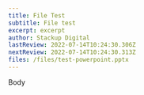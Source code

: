 ```yaml
---
title: File Test
subtitle: File test
excerpt: excerpt
author: Stackup Digital
lastReview: 2022-07-14T10:24:30.306Z
nextReview: 2022-07-14T10:24:30.313Z
files: /files/test-powerpoint.pptx
---
```

Body